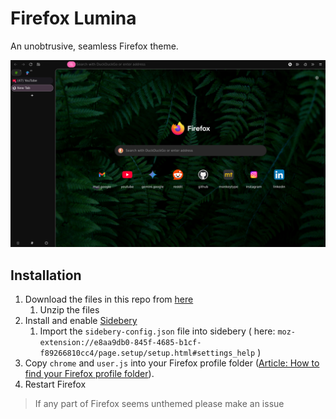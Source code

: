 # Firefox Lumina
An unobtrusive, seamless Firefox theme.

![Firefox Lumina Screenshot](firefox-lumina.png)

## Installation
1. Download the files in this repo from [here](https://github.com/mastermach50/firefox-lumina/archive/refs/heads/main.zip)
   1. Unzip the files
2. Install and enable [Sidebery](https://addons.mozilla.org/en-US/firefox/addon/sidebery/)
   1.  Import the `sidebery-config.json` file into sidebery ( here: `moz-extension://e8aa9db0-845f-4685-b1cf-f89266810cc4/page.setup/setup.html#settings_help` )
3. Copy `chrome` and `user.js` into your Firefox profile folder ([Article: How to find your Firefox profile folder](https://www.howtogeek.com/255587/how-to-find-your-firefox-profile-folder-on-windows-mac-and-linux/)).
4. Restart Firefox

> If any part of Firefox seems unthemed please make an issue
